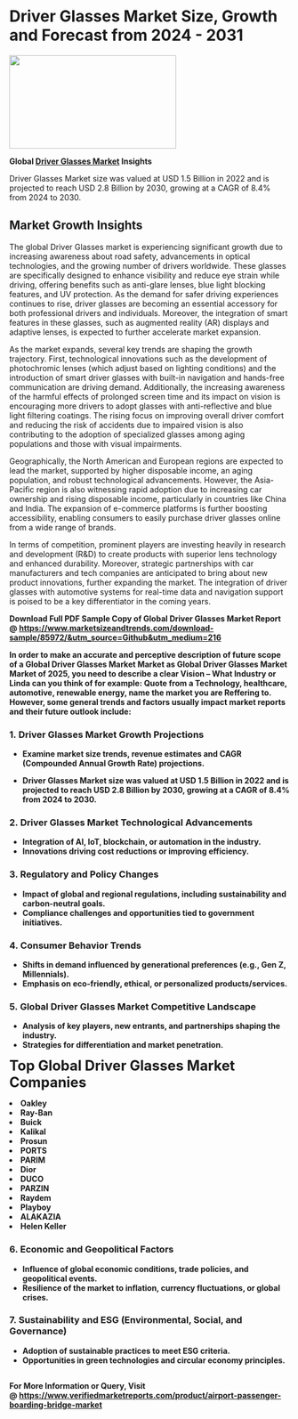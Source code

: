 <H1>Driver Glasses Market Size, Growth and Forecast from 2024 - 2031</H1><img class="aligncenter size-medium wp-image-584254" src="https://thirdeyenews.in/wp-content/uploads/2024/09/Global-Market-Research-300x168.jpeg" alt="" width="300" height="168" /><p><strong>Global&nbsp;<a href="https://www.marketsizeandtrends.com/download-sample/85972/&amp;utm_source=Github&utm_medium=216">Driver Glasses Market</a> Insights</strong></p><p>Driver Glasses Market size was valued at USD 1.5 Billion in 2022 and is projected to reach USD 2.8 Billion by 2030, growing at a CAGR of 8.4% from 2024 to 2030.</p><p><h2>Market Growth Insights</h2> <p>The global Driver Glasses market is experiencing significant growth due to increasing awareness about road safety, advancements in optical technologies, and the growing number of drivers worldwide. These glasses are specifically designed to enhance visibility and reduce eye strain while driving, offering benefits such as anti-glare lenses, blue light blocking features, and UV protection. As the demand for safer driving experiences continues to rise, driver glasses are becoming an essential accessory for both professional drivers and individuals. Moreover, the integration of smart features in these glasses, such as augmented reality (AR) displays and adaptive lenses, is expected to further accelerate market expansion.</p> <p><strong></strong></p> <p>As the market expands, several key trends are shaping the growth trajectory. First, technological innovations such as the development of photochromic lenses (which adjust based on lighting conditions) and the introduction of smart driver glasses with built-in navigation and hands-free communication are driving demand. Additionally, the increasing awareness of the harmful effects of prolonged screen time and its impact on vision is encouraging more drivers to adopt glasses with anti-reflective and blue light filtering coatings. The rising focus on improving overall driver comfort and reducing the risk of accidents due to impaired vision is also contributing to the adoption of specialized glasses among aging populations and those with visual impairments.</p> <p>Geographically, the North American and European regions are expected to lead the market, supported by higher disposable income, an aging population, and robust technological advancements. However, the Asia-Pacific region is also witnessing rapid adoption due to increasing car ownership and rising disposable income, particularly in countries like China and India. The expansion of e-commerce platforms is further boosting accessibility, enabling consumers to easily purchase driver glasses online from a wide range of brands.</p> <p>In terms of competition, prominent players are investing heavily in research and development (R&D) to create products with superior lens technology and enhanced durability. Moreover, strategic partnerships with car manufacturers and tech companies are anticipated to bring about new product innovations, further expanding the market. The integration of driver glasses with automotive systems for real-time data and navigation support is poised to be a key differentiator in the coming years.</p> <p><strong></p><p><span class=""><strong>Download Full PDF Sample Copy of Global Driver Glasses Market Report</strong> @ <a href="https://www.marketsizeandtrends.com/download-sample/85972/&amp;utm_source=Github&utm_medium=216" target="_blank">https://www.marketsizeandtrends.com/download-sample/85972/&amp;utm_source=Github&utm_medium=216</a></span></p><p>In order to make an accurate and perceptive description of future scope of a Global&nbsp;Driver Glasses Market Market as Global&nbsp;Driver Glasses Market Market of 2025, you need to describe a clear Vision &ndash; What Industry or Linda can you think of for example: Quote from a Technology, healthcare, automotive, renewable energy, name the market you are Reffering to. However, some general trends and factors usually impact market reports and their future outlook include:</p><h3>1.&nbsp;<strong>Driver Glasses Market Growth Projections</strong></h3><ul><li>Examine market size trends, revenue estimates and CAGR (Compounded Annual Growth Rate) projections.</li><li><p>Driver Glasses Market size was valued at USD 1.5 Billion in 2022 and is projected to reach USD 2.8 Billion by 2030, growing at a CAGR of 8.4% from 2024 to 2030.</p></li></ul><h3>2.&nbsp;<strong>Driver Glasses Market Technological Advancements</strong></h3><ul><li>Integration of AI, IoT, blockchain, or automation in the industry.</li><li>Innovations driving cost reductions or improving efficiency.</li></ul><h3>3.&nbsp;<strong>Regulatory and Policy Changes</strong></h3><ul><li>Impact of global and regional regulations, including sustainability and carbon-neutral goals.</li><li>Compliance challenges and opportunities tied to government initiatives.</li></ul><h3>4.&nbsp;<strong>Consumer Behavior Trends</strong></h3><ul><li>Shifts in demand influenced by generational preferences (e.g., Gen Z, Millennials).</li><li>Emphasis on eco-friendly, ethical, or personalized products/services.</li></ul><h3>5.&nbsp;<strong>Global Driver Glasses Market Competitive Landscape</strong></h3><ul><li>Analysis of key players, new entrants, and partnerships shaping the industry.</li><li>Strategies for differentiation and market penetration.</li></ul><p data-pm-slice="1 1 []"><span style="color: inherit; font-family: inherit; font-size: 25px;">Top Global Driver Glasses Market Companies</span></p><div class="" data-test-id=""><p><li>Oakley</li><li> Ray-Ban</li><li> Buick</li><li> Kalikal</li><li> Prosun</li><li> PORTS</li><li> PARIM</li><li> Dior</li><li> DUCO</li><li> PARZIN</li><li> Raydem</li><li> Playboy</li><li> ALAKAZIA</li><li> Helen Keller</li></p></div><h3>6.&nbsp;<strong>Economic and Geopolitical Factors</strong></h3><ul><li>Influence of global economic conditions, trade policies, and geopolitical events.</li><li>Resilience of the market to inflation, currency fluctuations, or global crises.</li></ul><h3>7.&nbsp;<strong>Sustainability and ESG (Environmental, Social, and Governance)</strong></h3><ul><li>Adoption of sustainable practices to meet ESG criteria.</li><li>Opportunities in green technologies and circular economy principles.</li></ul><h2><strong style="font-size: 14px;">For More Information or Query, Visit @&nbsp;</strong><a style="background-color: #ffffff; font-size: 14px;" href="https://www.marketsizeandtrends.com/report/driver-glasses-market/" target="_blank">https://www.verifiedmarketreports.com/product/airport-passenger-boarding-bridge-market</a></h2>
